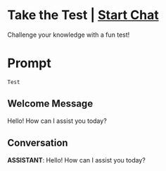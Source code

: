 

# Take the Test | [Start Chat](https://gptcall.net/chat.html?data=%7B%22contact%22%3A%7B%22id%22%3A%22D1fPtPI2V8fG-totKMzQk%22%2C%22flow%22%3Atrue%7D%7D)
Challenge your knowledge with a fun test!

# Prompt

```
Test
```

## Welcome Message
Hello! How can I assist you today?

## Conversation

**ASSISTANT**: Hello! How can I assist you today?

